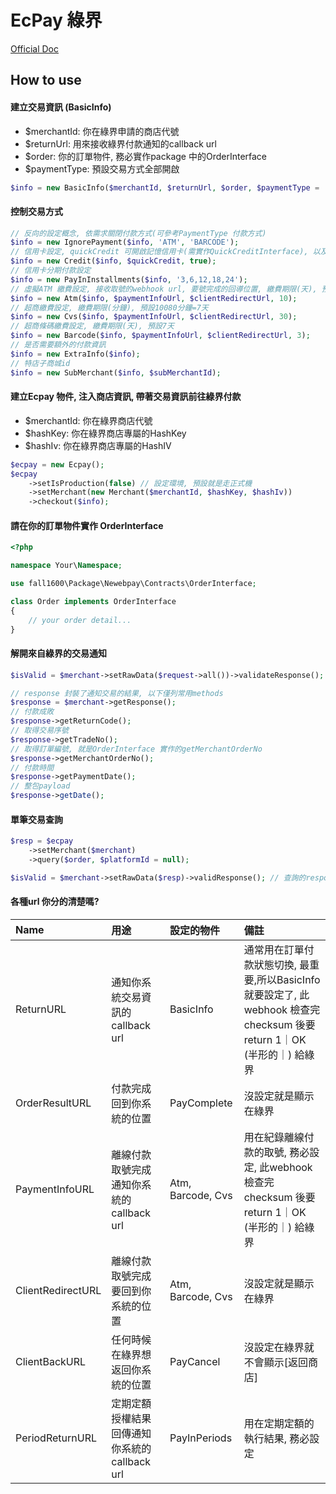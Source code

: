 # EcPay 綠界

[Official Doc](https://www.ecpay.com.tw/Content/files/ecpay_011.pdf)

## How to use

#### 建立交易資訊 (BasicInfo)
 - $merchantId: 你在綠界申請的商店代號
 - $returnUrl: 用來接收綠界付款通知的callback url
 - $order: 你的訂單物件, 務必實作package 中的OrderInterface
 - $paymentType: 預設交易方式全部開啟
```php
$info = new BasicInfo($merchantId, $returnUrl, $order, $paymentType = 'ALL');
```

#### 控制交易方式
```php
// 反向的設定概念, 依需求關閉付款方式(可參考PaymentType 付款方式)
$info = new IgnorePayment($info, 'ATM', 'BARCODE');
// 信用卡設定, quickCredit 可開啟記憶信用卡(需實作QuickCreditInterface), 以及設定紅利折抵 
$info = new Credit($info, $quickCredit, true);
// 信用卡分期付款設定
$info = new PayInInstallments($info, '3,6,12,18,24');
// 虛擬ATM 繳費設定, 接收取號的webhook url, 要號完成的回導位置, 繳費期限(天), 預設3天
$info = new Atm($info, $paymentInfoUrl, $clientRedirectUrl, 10);
// 超商繳費設定, 繳費期限(分鐘), 預設10080分鐘=7天
$info = new Cvs($info, $paymentInfoUrl, $clientRedirectUrl, 30);
// 超商條碼繳費設定, 繳費期限(天), 預設7天
$info = new Barcode($info, $paymentInfoUrl, $clientRedirectUrl, 3);
// 是否需要額外的付款資訊
$info = new ExtraInfo($info);
// 特店子商城id
$info = new SubMerchant($info, $subMerchantId);
```

#### 建立Ecpay 物件, 注入商店資訊, 帶著交易資訊前往綠界付款
 - $merchantId: 你在綠界商店代號
 - $hashKey: 你在綠界商店專屬的HashKey
 - $hashIv: 你在綠界商店專屬的HashIV
 
```php
$ecpay = new Ecpay();
$ecpay
    ->setIsProduction(false) // 設定環境, 預設就是走正式機
    ->setMerchant(new Merchant($merchantId, $hashKey, $hashIv))
    ->checkout($info);
```

#### 請在你的訂單物件實作 OrderInterface

```php
<?php

namespace Your\Namespace;

use fall1600\Package\Newebpay\Contracts\OrderInterface;

class Order implements OrderInterface
{
    // your order detail...
}

```

#### 解開來自綠界的交易通知
```php
$isValid = $merchant->setRawData($request->all())->validateResponse(); //確認為true 後再往下走

// response 封裝了通知交易的結果, 以下僅列常用methods
$response = $merchant->getResponse();
// 付款成敗
$response->getReturnCode();
// 取得交易序號
$response->getTradeNo();
// 取得訂單編號, 就是OrderInterface 實作的getMerchantOrderNo
$response->getMerchantOrderNo();
// 付款時間
$response->getPaymentDate();
// 整包payload
$response->getDate();
```

#### 單筆交易查詢
```php
$resp = $ecpay
    ->setMerchant($merchant)
    ->query($order, $platformId = null);

$isValid = $merchant->setRawData($resp)->validResponse(); // 查詢的response, 有需要也可以validate

```

#### 各種url 你分的清楚嗎?
| Name             | 用途                                  | 設定的物件    |    備註                                                   |
|:-----------------|:------------------------------------ |:-------------|:---------------------------------------------------------|
| ReturnURL        | 通知你系統交易資訊的callback url         | BasicInfo    | 通常用在訂單付款狀態切換, 最重要,所以BasicInfo 就要設定了, 此webhook 檢查完checksum 後要return 1｜OK (半形的｜) 給綠界   |
| OrderResultURL   | 付款完成回到你系統的位置                 | PayComplete   | 沒設定就是顯示在綠界                                        |
| PaymentInfoURL   | 離線付款取號完成通知你系統的callback url  | Atm, Barcode, Cvs   | 用在紀錄離線付款的取號, 務必設定, 此webhook 檢查完checksum 後要return 1｜OK (半形的｜) 給綠界                   |
| ClientRedirectURL| 離線付款取號完成要回到你系統的位置         | Atm, Barcode, Cvs   | 沒設定就是顯示在綠界                            |
| ClientBackURL    | 任何時候在綠界想返回你系統的位置           | PayCancel    | 沒設定在綠界就不會顯示[返回商店]                                        |
| PeriodReturnURL  | 定期定額授權結果回傳通知你系統的 callback url | PayInPeriods | 用在定期定額的執行結果, 務必設定                                      |

 